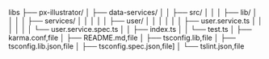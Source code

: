 libs
├── px-illustrator/
│   ├── data-services/
│   │   ├── src/
│   │   │   ├── lib/
│   │   │   │   ├── services/
│   │   │   │   │   ├── user/
│   │   │   │   │   │   ├── user.service.ts
│   │   │   │   │   │   └── user.service.spec.ts
│   │   ├── index.ts
│   │   └── test.ts
│   ├── karma.conf,file
│   ├── README.md,file
│   ├── tsconfig.lib,file
│   ├── tsconfig.lib.json,file
│   ├── tsconfig.spec.json,file]
│   └── tslint.json,file

